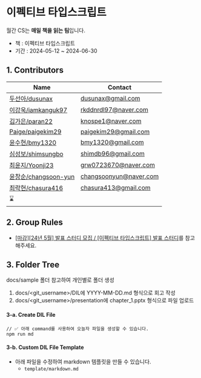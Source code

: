 # 이펙티브 타입스크립트

월간 CS는 **매일 책을 읽는 팀**입니다.

- 책 : 이펙티브 타입스크립트
- 기간 : 2024-05-12 ~ 2024-06-30

## 1. Contributors

| Name                                          | Contact           |
| --------------------------------------------- | ----------------- |
| [두선아/dusunax](https://github.com/dusunax)         | dusunax@gmail.com      |
| [이강욱/iamkanguk97](https://github.com/iamkanguk97) | rkddnrdl97@naver.com   |
| [김가은/paran22](https://github.com/paran22)         | knospe1@naver.com      |
| [Paige/paigekim29](https://github.com/paigekim29)    | paigekim29@gmail.com   |
| [윤수현/bmy1320](https://github.com/soohyun-dev)     | bmy1320@gmail.com      |
| [심성보/shimsungbo](https://github.com/Shim-sim)     | shimdb96@gmail.com     |
| [최윤지/Yoonji23](https://github.com/Yoonji23)       | grw0723670@naver.com   |
| [윤창순/changsoon-yun](github.com/changsoon-yun)     | changsoonyun@naver.com |
| [최락현/chasura416](https://github.com/chasura416)   | chasura413@gmail.com   |
| ⌛️        |        |

## 2. Group Rules

- [[마감][24년 5월] 발표 스터디 모집 / [이펙티브 타입스크립트] 발표 스터디](https://inblog.ai/monthly-cs/16887)를 참고해주세요.

## 3. Folder Tree

docs/sample 폴더 참고하여 개인별로 폴더 생성

1. docs/<git_username\>/DIL에 YYYY-MM-DD.md 형식으로 회고 작성
2. docs/<git_username\>/presentation에 chapter_1.pptx 형식으로 파일 업로드

#### 3-a. Create DIL File

```tsx
// ✅ 아래 command를 사용하여 오늘자 파일을 생성할 수 있습니다.
npm run md
```

#### 3-b. Custom DIL File Template
- 아래 파일을 수정하여 markdown 템플릿을 만들 수 있습니다.
  - `template/markdown.md`
